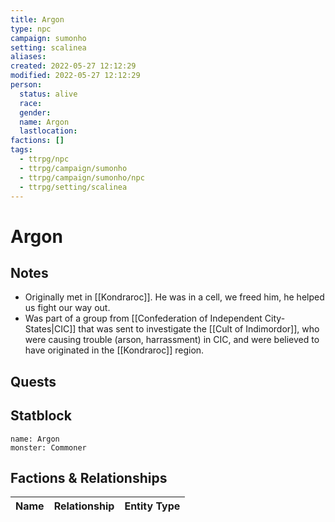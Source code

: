 ```yaml
---
title: Argon
type: npc
campaign: sumonho
setting: scalinea
aliases: 
created: 2022-05-27 12:12:29
modified: 2022-05-27 12:12:29
person:
  status: alive
  race: 
  gender: 
  name: Argon
  lastlocation: 
factions: []
tags:
  - ttrpg/npc
  - ttrpg/campaign/sumonho
  - ttrpg/campaign/sumonho/npc
  - ttrpg/setting/scalinea
---
```


# Argon

## Notes

- Originally met in [[Kondraroc]]. He was in a cell, we freed him, he helped us fight our way out.
- Was part of a group from [[Confederation of Independent City-States|CIC]] that was sent to investigate the [[Cult of Indimordor]], who were causing trouble (arson, harrassment) in CIC, and were believed to have originated in the [[Kondraroc]] region.

## Quests


## Statblock

```statblock
name: Argon
monster: Commoner
```


## Factions & Relationships
| Name | Relationship | Entity Type |
| ---- |:------------:| ----------- |



